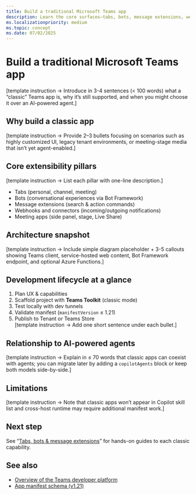 ```yaml
---
title: Build a traditional Microsoft Teams app  
description: Learn the core surfaces—tabs, bots, message extensions, webhooks, and connectors—used to create classic Teams apps that don’t integrate with Copilot or the new agent runtime.  
ms.localizationpriority: medium  
ms.topic: concept  
ms.date: 07/02/2025  
---
```

# Build a traditional Microsoft Teams app  

[template instruction → Introduce in 3-4 sentences (< 100 words) what a “classic” Teams app is, why it’s still supported, and when you might choose it over an AI-powered agent.]

## Why build a classic app  

[template instruction → Provide 2–3 bullets focusing on scenarios such as highly customized UI, legacy tenant environments, or meeting-stage media that isn’t yet agent-enabled.]

## Core extensibility pillars  

[template instruction → List each pillar with one-line description.]  

- Tabs (personal, channel, meeting)  
- Bots (conversational experiences via Bot Framework)  
- Message extensions (search & action commands)  
- Webhooks and connectors (incoming/outgoing notifications)  
- Meeting apps (side panel, stage, Live Share)  

## Architecture snapshot  

[template instruction → Include simple diagram placeholder + 3-5 callouts showing Teams client, service-hosted web content, Bot Framework endpoint, and optional Azure Functions.]

## Development lifecycle at a glance  

1. Plan UX & capabilities  
2. Scaffold project with **Teams Toolkit** (classic mode)  
3. Test locally with dev tunnels  
4. Validate manifest (`manifestVersion` ≤ 1.21)  
5. Publish to Tenant or Teams Store  
[template instruction → Add one short sentence under each bullet.]

## Relationship to AI-powered agents  

[template instruction → Explain in ≤ 70 words that classic apps can coexist with agents; you can migrate later by adding a `copilotAgents` block or keep both models side-by-side.]

## Limitations  

[template instruction → Note that classic apps won’t appear in Copilot skill list and cross-host runtime may require additional manifest work.]

## Next step  

See “[Tabs, bots & message extensions](tabs-bots-and-message-extensions.md)” for hands-on guides to each classic capability.

## See also  

- [Overview of the Teams developer platform](../overview/overview-of-teams-developer-platform.md)  
- [App manifest schema (v1.21)](../reference/sdk-and-api-reference-hub.md#schemas)
